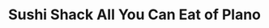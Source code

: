 ---
layout: place
title: "Sushi Shack All You Can Eat of Plano"
permalink: /texas/plano/sushi-shack-all-you-can-eat-of-plano.html
stateAbbr: TX
stateName: Texas
cityName: Plano
place_id: ChIJC7yyFIMiTIYRxhersE2uPu0
photos:
  - name: >-
      places/ChIJC7yyFIMiTIYRxhersE2uPu0/photos/AeeoHcLqlk6CyxlJ4s8ihDO5SzCNLlFVEpQlLy0Js49FSK7pV5n-AipA3uNd7ABU34Gl_GbTDN9pcr9zdOe5qPT1BeE6gzCEJfU9RUFFRxaXxZB0OdnwlTmm8vxhs6D_RAIYys88N2XcR3SKkV_gTNaXw_3AiHEbA1hVUcmvxA1fHeBLem48D9wvaDAgOLN6Ksaiz-C7LuFG99HmM2akmJRBMJ5mVZhGfcOy61NCYAkMuR8iYJ-XjOU0fm7kxtHwWTaMUaKCl6bMZpj8or3OLW7q9JJRmj0Wbwz-C82BmTzMA8vetg
    widthPx: 2301
    heightPx: 1701
    authorAttributions:
      - displayName: Sushi Shack All You Can Eat of Plano
        uri: https://maps.google.com/maps/contrib/103530469025455412653
        photoUri: >-
          https://lh3.googleusercontent.com/a-/ALV-UjUqhfDyD63jEMOgUv4_1f-TFOixzpxiNouyjzQjUvIgY3mpnzmy=s100-p-k-no-mo
    flagContentUri: >-
      https://www.google.com/local/imagery/report/?cb_client=maps_api_places.places_api&image_key=!1e10!2sAF1QipNI_JErC60rxEQHD08R3dEGmbhEL8BQfGqw7L46&hl=en-US
    googleMapsUri: >-
      https://www.google.com/maps/place//data=!3m4!1e2!3m2!1sAF1QipNI_JErC60rxEQHD08R3dEGmbhEL8BQfGqw7L46!2e10!4m2!3m1!1s0x864c228314b2bc0b:0xed3eae4db0ab17c6
  - name: >-
      places/ChIJC7yyFIMiTIYRxhersE2uPu0/photos/AeeoHcLDi7CZSbQCJY9HHCom_nrHhc0us7hPZN9scR23tGcibFQzO16Hucy98vI2NbqHirBWVshBUNHu12r70K8QSqKRDFrJ8N2UK1_xoA7hGOXo4444ilBlfrQHN7dJ40zgm0Eo0FRBoHDoiwJl7LFrkRrKsHqZXlr07I1xHzr3Buw2uR16QHH5d7We7n1Ep5Az05o-ip5bo1WhvaLoA8l9eAq_B4yyn55IbVhCFSXmaTK3UNP2uI0rP83YIHZAc-VcDpsHwWD1DHpYKguQ72KC_t39MEfHdIwbMBxn0XQxczXiwA
    widthPx: 4032
    heightPx: 2268
    authorAttributions:
      - displayName: Sushi Shack All You Can Eat of Plano
        uri: https://maps.google.com/maps/contrib/103530469025455412653
        photoUri: >-
          https://lh3.googleusercontent.com/a-/ALV-UjUqhfDyD63jEMOgUv4_1f-TFOixzpxiNouyjzQjUvIgY3mpnzmy=s100-p-k-no-mo
    flagContentUri: >-
      https://www.google.com/local/imagery/report/?cb_client=maps_api_places.places_api&image_key=!1e10!2sAF1QipO7K1LsawchBallIS6D3ZStxLusmozlzlaeNOZO&hl=en-US
    googleMapsUri: >-
      https://www.google.com/maps/place//data=!3m4!1e2!3m2!1sAF1QipO7K1LsawchBallIS6D3ZStxLusmozlzlaeNOZO!2e10!4m2!3m1!1s0x864c228314b2bc0b:0xed3eae4db0ab17c6
  - name: >-
      places/ChIJC7yyFIMiTIYRxhersE2uPu0/photos/AeeoHcIc6QgQ5acDijjx27AINy-baHORJ4zt16ygLs-AFTSfuPApUiyQL9qYxcJ95qcgvjX_WAHnxR5utHVDbtM7J9MUjt3xFY-Sy81H-P4dbM8BvQurzJuGw9fdk2MEDPX06Ol3iRStuJyKAHDwvT5vuayxc3whzYthlKh60x6gb6WRDIyMpiMiYZQiUMQkN4Si0KZ0KKxH3a97z-5eCeO6eYTDAYH7eG1iqlh5l3LRfXSirwDpEDmFhAVXUBGkSN5xLzF3zNvhw-I730KLVJJSY_wwfaqbgztwq_IegRSehzwqig
    widthPx: 2117
    heightPx: 1192
    authorAttributions:
      - displayName: Sushi Shack All You Can Eat of Plano
        uri: https://maps.google.com/maps/contrib/103530469025455412653
        photoUri: >-
          https://lh3.googleusercontent.com/a-/ALV-UjUqhfDyD63jEMOgUv4_1f-TFOixzpxiNouyjzQjUvIgY3mpnzmy=s100-p-k-no-mo
    flagContentUri: >-
      https://www.google.com/local/imagery/report/?cb_client=maps_api_places.places_api&image_key=!1e10!2sAF1QipPQBN6VU6CSKjzEEv0dFaOAdZbvG-qVlR_fof37&hl=en-US
    googleMapsUri: >-
      https://www.google.com/maps/place//data=!3m4!1e2!3m2!1sAF1QipPQBN6VU6CSKjzEEv0dFaOAdZbvG-qVlR_fof37!2e10!4m2!3m1!1s0x864c228314b2bc0b:0xed3eae4db0ab17c6
  - name: >-
      places/ChIJC7yyFIMiTIYRxhersE2uPu0/photos/AeeoHcI1gdLal0Y6scipze3qN8VigHP-DpGDUxG00mkOcc-a7gV7JDC-cfVrmtjPTuwGn3CwJ-qrHu9ENDEVgWRase1BCPiyWEH2BqgDrIl5dKYInHlnMPnuR4AL-J3YpTUyDlpzdmYBxvd1jUK9CUWcj2ix0zrxeKgsVXi0NNUfkoNuz2f6XRYiY6hti4pIF9-fx6R_4ChSyUlBBGdpf63JPeVkir_hVGezlCc0KtNjW0IRWySiJIguFa32nIZyTnSBYjhiACNharFNVgLJDDtVjiZ_iIYYrwjMM7TzBjD52qL8LIxcki44bUYyrb_DMepDzU2mTEPi0MfHuNqJWkLgNAe27vY_id78l0AyIVeh9vRQsEBj7F51_34CiG7snGKUwRslyC4o8PYXac8x86mKjQP5ohlZdeFYYUK6QtvxsWZH9aU
    widthPx: 4800
    heightPx: 3614
    authorAttributions:
      - displayName: Danny “LordGoofy” Nguyen
        uri: https://maps.google.com/maps/contrib/110105255269752539785
        photoUri: >-
          https://lh3.googleusercontent.com/a/ACg8ocL1PHmRtHXIoDfyF4OsZfMJNkOKYhUNGKXubo9TAu8hgbGb02Sx=s100-p-k-no-mo
    flagContentUri: >-
      https://www.google.com/local/imagery/report/?cb_client=maps_api_places.places_api&image_key=!1e10!2sCIHM0ogKEICAgIDH4aL0nAE&hl=en-US
    googleMapsUri: >-
      https://www.google.com/maps/place//data=!3m4!1e2!3m2!1sCIHM0ogKEICAgIDH4aL0nAE!2e10!4m2!3m1!1s0x864c228314b2bc0b:0xed3eae4db0ab17c6
  - name: >-
      places/ChIJC7yyFIMiTIYRxhersE2uPu0/photos/AeeoHcI0K79ZTU7bQApe7LegXw7dxrOcUq_ulah9UyE_NyYErDSPnWJTkiZcY4pZjBZM5ClfVhUDw0Ydw0vk6oWd2hw3XB8qaR0KR_6nVWDLCy4P59GBNnncx05spxWeA9OPCpm87ascznKKeNgkjjm0Jgrv2I_F8Cl_Icakos0mNANs6Enp7Hor7kL0ZiYiUL3cLTcPW2gEnMhrV7h5vCIEEq9UADfpDb_TEvbUwHYWAmGY70Z867brhmKidJ7p5G0dTreQf2GYXhxa9Z0Iz2O8lhPl6oUjrD1dfcwQLidnfl4JMBUPDgAp_LVdrdK6MkweYAKV8WctbGiloIGW73kY8iUWegxjRtktrMbuZmk6hzHLUTdtWz0rofuYB3ogwy5EXetS7zUgc9YyCeLhkWGa72JNWNWJKomZRIgmR_Fwuh7s-A
    widthPx: 4032
    heightPx: 3024
    authorAttributions:
      - displayName: Alex Xie
        uri: https://maps.google.com/maps/contrib/100126524649608250934
        photoUri: >-
          https://lh3.googleusercontent.com/a-/ALV-UjU9_gb00E-E3tXItZ63gwoswbdHj-0MLxhHZXLXkZKVPok5Y_hR=s100-p-k-no-mo
    flagContentUri: >-
      https://www.google.com/local/imagery/report/?cb_client=maps_api_places.places_api&image_key=!1e10!2sCIHM0ogKEICAgICp0q_RNw&hl=en-US
    googleMapsUri: >-
      https://www.google.com/maps/place//data=!3m4!1e2!3m2!1sCIHM0ogKEICAgICp0q_RNw!2e10!4m2!3m1!1s0x864c228314b2bc0b:0xed3eae4db0ab17c6
  - name: >-
      places/ChIJC7yyFIMiTIYRxhersE2uPu0/photos/AeeoHcL3DQFqxEme7VlSMwqI2a4ds5BrYGO2bi3gaaXhN7CwPWndaLp_zIpDxlsVE6plRGi6Ed6hNzx6_GZ-tuSnHsZY2r8n22TjLH5PzKEuewQw6sfhFwCLiGIlP8yakASszrgrUUBl0KEoor98Ec9oFhizEtOHOqbHlnd6AwqDeE7z07bzFXGp6aIFAtWy1Qu82KRiBP8bvDu-9ME9sh97Lb0hcW0XnsxEHWqUea39myEFozG4GkdBR2teFFVd0hkPK7-1gz6CzMK1sjPlXV9H7P9Di67IlY3B7Jh15X6DeY7n5SX4g35rrqvI0JRvSZ2klgb1mE9HsQbjNfIC3_LlXkz-jAqO9GUWcnI6C-Bo3igIJ85PbOfqSyubvJfB0KTrHTojFGGKJUyOcBG9m4KPIUUI0U7CqNik8RzC2OVxOeAohD3b
    widthPx: 3024
    heightPx: 4032
    authorAttributions:
      - displayName: Marahya Mora
        uri: https://maps.google.com/maps/contrib/110216642217786494875
        photoUri: >-
          https://lh3.googleusercontent.com/a-/ALV-UjWInrou4Xkb2e2C1FhHTxKB3pAYYOmMVN_7xhpAz1OETsa4Ki4-=s100-p-k-no-mo
    flagContentUri: >-
      https://www.google.com/local/imagery/report/?cb_client=maps_api_places.places_api&image_key=!1e10!2sCIHM0ogKEICAgIDKrMiM6wE&hl=en-US
    googleMapsUri: >-
      https://www.google.com/maps/place//data=!3m4!1e2!3m2!1sCIHM0ogKEICAgIDKrMiM6wE!2e10!4m2!3m1!1s0x864c228314b2bc0b:0xed3eae4db0ab17c6
  - name: >-
      places/ChIJC7yyFIMiTIYRxhersE2uPu0/photos/AeeoHcJ1lR7D0Zsou4KthNofU9tq2mD70u-wZj03ZQLrZgXjKzBOxc6HXVgbAyTlWKI_NL65mdWqPeuIZFowaJDnCW_QcdB8lFYCt7RvtHbJ5KVUTh-ydzAhOGmCdXjYSyTd6thkHbQQyaUdVcL7G-CyuKtRvBIhsvbJm1sXE4H7CEs_ZiJQe0X0Oo591ZuPISKuFkV-0aC5rtcNXhOvMVEbvZfsN9a8suC7dXtlZlFMJWRRCRtjxmBqbWMq8GZdrXGTP93NC3-C5waO2M0QMPOpd713YiSmSUEFGPeg3-o4tQPEAwGAx2w-3DNKYX_6263DN_5AL5nwYiD1o0Ugpyeij-U0wM5THWb7qKprVT3INZWJxZJkyUxB4slz0rdgQUDzwGs4Ag3SF1byL9KxLaYfRHB9djNsAeaovJWbwNZ7TgE5eow
    widthPx: 4080
    heightPx: 3072
    authorAttributions:
      - displayName: Danny “LordGoofy” Nguyen
        uri: https://maps.google.com/maps/contrib/110105255269752539785
        photoUri: >-
          https://lh3.googleusercontent.com/a/ACg8ocL1PHmRtHXIoDfyF4OsZfMJNkOKYhUNGKXubo9TAu8hgbGb02Sx=s100-p-k-no-mo
    flagContentUri: >-
      https://www.google.com/local/imagery/report/?cb_client=maps_api_places.places_api&image_key=!1e10!2sCIHM0ogKEICAgIDH4aL0wgE&hl=en-US
    googleMapsUri: >-
      https://www.google.com/maps/place//data=!3m4!1e2!3m2!1sCIHM0ogKEICAgIDH4aL0wgE!2e10!4m2!3m1!1s0x864c228314b2bc0b:0xed3eae4db0ab17c6
  - name: >-
      places/ChIJC7yyFIMiTIYRxhersE2uPu0/photos/AeeoHcLXLw1n7J1J9EMDN-W5C1HvAWUL06fYG7VhSeyvsA_WwcHGf79XaPC08ifKVOouqD9hhO2Ou9S_Gsurwf-sNMkCGMjGFMMaQjXS9j9zQw9c936YmkmB8gC4q4SuFDHMQ04B6QpCKBTBGmMovwresl-dnH-Ve45QXA1x23tIKlZye8FM-YmFenu4kJIViv0d6j_BSuuKNFfkD0pv-OdOlqO8AQjxFjHRPU72FOtNpqPT2G_lJM8Gqg2tysZDDKdU5EADiApP2pdl0Ch7ah2x8Bv5CWezmo4QULA-HNKG-tbrcENBQ7U0Qa6Y4TIbTJxr8vUFzHcKqdZ0bAJRx1jHzFMAy8lAROI3fD0Ob_HOI0JVZw78XOdvkV1wQLULQLVkYL1OXcaoNsspLJsajbQ50TLkQEmrlAofM2faz9U_p7MQNzAt
    widthPx: 4032
    heightPx: 3024
    authorAttributions:
      - displayName: Stone Mahnich
        uri: https://maps.google.com/maps/contrib/108761215217627712151
        photoUri: >-
          https://lh3.googleusercontent.com/a-/ALV-UjVZ3R2KkuhsE-5ybk2J34RHxP-bErpJej8rSTfsIWwlfedv1Iz8CQ=s100-p-k-no-mo
    flagContentUri: >-
      https://www.google.com/local/imagery/report/?cb_client=maps_api_places.places_api&image_key=!1e10!2sCIHM0ogKEICAgIC__bS3sQE&hl=en-US
    googleMapsUri: >-
      https://www.google.com/maps/place//data=!3m4!1e2!3m2!1sCIHM0ogKEICAgIC__bS3sQE!2e10!4m2!3m1!1s0x864c228314b2bc0b:0xed3eae4db0ab17c6
  - name: >-
      places/ChIJC7yyFIMiTIYRxhersE2uPu0/photos/AeeoHcLuJfWAxepV3GX3weTBz2HHfuwM72m3ozldWda31meY1roQO7N-abkggXNkkyKWa_MZYjbq8nvh8GTP270wKYD48iFN0mk3p3l4eiYP-yiVF1AKPRspU5KG-rLHEfLWlLDMsm_j9jPZd9Q2Q5cBmcnxaBJxsOml18ps24ko2MNrUMPY32FTPrMjXXQMkmypEgGHKLnXmwHYzI6s_7mb66Y6DqwmCcl7oMGuyyGYrbl82vqZKJxItw5a3NU9VLYhTq6uHPIlroxAOKk_z3dAxDwAXCDxUu0-lBkp3hWyNGhvLg
    widthPx: 4800
    heightPx: 3200
    authorAttributions:
      - displayName: Sushi Shack All You Can Eat of Plano
        uri: https://maps.google.com/maps/contrib/103530469025455412653
        photoUri: >-
          https://lh3.googleusercontent.com/a-/ALV-UjUqhfDyD63jEMOgUv4_1f-TFOixzpxiNouyjzQjUvIgY3mpnzmy=s100-p-k-no-mo
    flagContentUri: >-
      https://www.google.com/local/imagery/report/?cb_client=maps_api_places.places_api&image_key=!1e10!2sAF1QipN8PeygcUoNHOLsoZFHh2CdJi2G_Lx-jR1rFsqK&hl=en-US
    googleMapsUri: >-
      https://www.google.com/maps/place//data=!3m4!1e2!3m2!1sAF1QipN8PeygcUoNHOLsoZFHh2CdJi2G_Lx-jR1rFsqK!2e10!4m2!3m1!1s0x864c228314b2bc0b:0xed3eae4db0ab17c6
  - name: >-
      places/ChIJC7yyFIMiTIYRxhersE2uPu0/photos/AeeoHcJkTnTEXSncYe0FVCS_MEIopiW9qznrXx97Q8c0z5eB7NhcgT1knDVFBqlKJM2M4T3TMX4zXDbAkRINxMhwrDw_GRZQkLOqNc_KPalwGzhLduLgJhgnnoKlwUpWYiRXutqO_wnqVj0KG7lob_4S1XhwLcB04ldR8Wwm-QtcaH6rIIWG4-xJ6d_vgHBUAXtWg5DnbpaJk72r8g60DLHqav0E1vkGHNsIcsWfBLYj3EDkc6iuOqiZ8Rohx1WFzy4rGuZxJeXPKrtlOpP1cDvW6QAxbk3nCyVUS8N4UToOVYiaYt46UH5MtmjVPld17uqLlREraTcQM1yAXakxJ8ZA8eSXH9_Rw_DMWUpaKgzyq95EuaG8Y-lgxke_wmSLQkgR9pbCdgxSGj2M3uur9L75u1pDs6BvPMwpFNgJpgKZIjXw0AXr
    widthPx: 3024
    heightPx: 4032
    authorAttributions:
      - displayName: Lisa Ringel
        uri: https://maps.google.com/maps/contrib/103646897607693300778
        photoUri: >-
          https://lh3.googleusercontent.com/a-/ALV-UjVSC1wEI9tY019Zw3D82K3Mso2EfMzdaHSaPp_2JX3fHdqDIJaCnA=s100-p-k-no-mo
    flagContentUri: >-
      https://www.google.com/local/imagery/report/?cb_client=maps_api_places.places_api&image_key=!1e10!2sCIHM0ogKEICAgIDBgdOSjwE&hl=en-US
    googleMapsUri: >-
      https://www.google.com/maps/place//data=!3m4!1e2!3m2!1sCIHM0ogKEICAgIDBgdOSjwE!2e10!4m2!3m1!1s0x864c228314b2bc0b:0xed3eae4db0ab17c6
address: 3291 Independence Pkwy, Plano, TX 75075, USA
street: 3291 Independence Pkwy
city: Plano
state: TX
zip: '75075'
country: USA
neighborhood: null
latitude: '33.040407'
longitude: '-96.753796'
accessibility_options:
  wheelchairAccessibleParking: true
  wheelchairAccessibleEntrance: true
  wheelchairAccessibleRestroom: true
  wheelchairAccessibleSeating: true
business_status: OPERATIONAL
name: Sushi Shack All You Can Eat of Plano
google_maps_links:
  directionsUri: >-
    https://www.google.com/maps/dir//''/data=!4m7!4m6!1m1!4e2!1m2!1m1!1s0x864c228314b2bc0b:0xed3eae4db0ab17c6!3e0
  placeUri: https://maps.google.com/?cid=17095292884244699078
  writeAReviewUri: >-
    https://www.google.com/maps/place//data=!4m3!3m2!1s0x864c228314b2bc0b:0xed3eae4db0ab17c6!12e1
  reviewsUri: >-
    https://www.google.com/maps/place//data=!4m4!3m3!1s0x864c228314b2bc0b:0xed3eae4db0ab17c6!9m1!1b1
  photosUri: >-
    https://www.google.com/maps/place//data=!4m3!3m2!1s0x864c228314b2bc0b:0xed3eae4db0ab17c6!10e5
primary_type: Sushi Restaurant
opening_hours:
  regular: null
  current: null
secondary_opening_hours:
  regular:
    weekdayDescriptions: null
    type: null
  current:
    weekdayDescriptions: null
    type: null
phone: (469) 782-0160
price_level: PRICE_LEVEL_MODERATE
price_range: $20 &ndash; $30
rating: '3.9'
rating_count: 968
website: https://www.4sushitogo.com/
description: null
reviews: null
parking_options: null
payment_options: null
allow_dogs: null
curbside_pickup: null
delivery: null
dine_in: null
good_for_children: null
good_for_groups: null
good_for_sports: null
live_music: null
menu_for_children: null
outdoor_seating: null
reservable: null
restroom: null
serves_beer: null
serves_breakfast: null
serves_brunch: null
serves_cocktails: null
serves_coffee: null
serves_dinner: null
serves_dessert: null
serves_lunch: null
serves_vegetarian_food: null
serves_wine: null
takeout: null

---